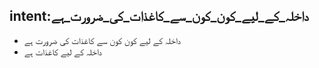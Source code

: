 ## intent:داخلہ_کے_لیے_کون_کون_سے_کاغذات_کی_ضرورت_ہے
- داخلہ کے لیے کون کون سے کاغذات کی ضرورت ہے
- داخلہ کے لیے کاغذات ہے
